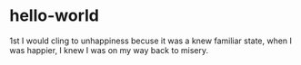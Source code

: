 # hello-world
1st
I would cling to unhappiness becuse it was a knew familiar state, when I was happier, I knew I was on my way back to misery.
